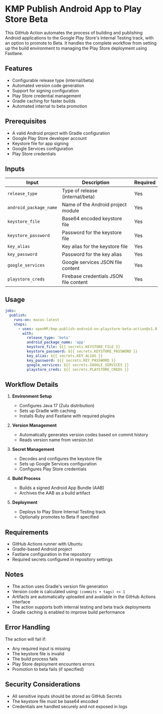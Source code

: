 # KMP Publish Android App to Play Store Beta

This GitHub Action automates the process of building and publishing Android applications to the Google Play Store's Internal Testing track, with an option to promote to Beta. It handles the complete workflow from setting up the build environment to managing the Play Store deployment using Fastlane.

## Features

- Configurable release type (internal/beta)
- Automated version code generation
- Support for signing configuration
- Play Store credential management
- Gradle caching for faster builds
- Automated internal to beta promotion

## Prerequisites

- A valid Android project with Gradle configuration
- Google Play Store developer account
- Keystore file for app signing
- Google Services configuration
- Play Store credentials

## Inputs

| Input                  | Description                                           | Required |
|------------------------|-------------------------------------------------------|----------|
| `release_type`         | Type of release (internal/beta)                       | Yes      |
| `android_package_name` | Name of the Android project module                    | Yes      |
| `keystore_file`        | Base64 encoded keystore file                          | Yes      |
| `keystore_password`    | Password for the keystore file                        | Yes      |
| `key_alias`            | Key alias for the keystore file                       | Yes      |
| `key_password`         | Password for the key alias                            | Yes      |
| `google_services`      | Google services JSON file content                     | Yes      |
| `playstore_creds`      | Firebase credentials JSON file content                | Yes      |

## Usage

```yaml
jobs:
  publish:
    runs-on: macos-latest
    steps:
      - uses: openMF/kmp-publish-android-on-playstore-beta-action@v1.0.0
        with:
          release_type: 'beta'
          android_package_name: 'app'
          keystore_file: ${{ secrets.KEYSTORE_FILE }}
          keystore_password: ${{ secrets.KEYSTORE_PASSWORD }}
          key_alias: ${{ secrets.KEY_ALIAS }}
          key_password: ${{ secrets.KEY_PASSWORD }}
          google_services: ${{ secrets.GOOGLE_SERVICES }}
          playstore_creds: ${{ secrets.PLAYSTORE_CREDS }}
```

## Workflow Details

1. **Environment Setup**
    - Configures Java 17 (Zulu distribution)
    - Sets up Gradle with caching
    - Installs Ruby and Fastlane with required plugins

2. **Version Management**
    - Automatically generates version codes based on commit history
    - Reads version name from version.txt

3. **Secret Management**
    - Decodes and configures the keystore file
    - Sets up Google Services configuration
    - Configures Play Store credentials

4. **Build Process**
    - Builds a signed Android App Bundle (AAB)
    - Archives the AAB as a build artifact

5. **Deployment**
    - Deploys to Play Store Internal Testing track
    - Optionally promotes to Beta if specified

## Requirements

- GitHub Actions runner with Ubuntu
- Gradle-based Android project
- Fastlane configuration in the repository
- Required secrets configured in repository settings

## Notes

- The action uses Gradle's version file generation
- Version code is calculated using: `(commits + tags) << 1`
- Artifacts are automatically uploaded and available in the GitHub Actions interface
- The action supports both internal testing and beta track deployments
- Gradle caching is enabled to improve build performance

## Error Handling

The action will fail if:
- Any required input is missing
- The keystore file is invalid
- The build process fails
- Play Store deployment encounters errors
- Promotion to beta fails (if specified)

## Security Considerations

- All sensitive inputs should be stored as GitHub Secrets
- The keystore file must be base64 encoded
- Credentials are handled securely and not exposed in logs
